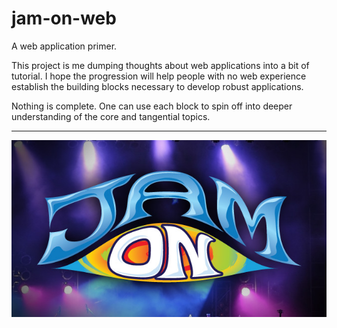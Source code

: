 # jam-on-web

A web application primer.

This project is me dumping thoughts about web applications into a bit of tutorial.
I hope the progression will help people with no web experience establish the
building blocks necessary to develop robust applications.

Nothing is complete. One can use each block to spin off into deeper understanding
of the core and tangential topics.

---

![jamon](img/jamon.jpg)
